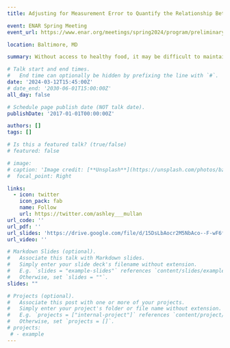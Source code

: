 ```yaml
---
title: Adjusting for Measurement Error to Quantify the Relationship Between Diabetes and Access to Healthy Food

event: ENAR Spring Meeting
event_url: https://www.enar.org/meetings/spring2024/program/preliminary_program.cfm

location: Baltimore, MD

summary: Without access to healthy food, it may be difficult to maintain a healthy lifestyle free from preventable illness. This access can be quantified for residents of a given area by measuring their distance to the nearest grocery store, but there is a tradeoff. We can either consider the more accurate but cost-prohibitive distance measurement that only uses passable roads or the error-prone but easy to obtain straight-line distance calculation. If the better measure is only partially observed, a missing data problem arises. Trying to fit a standard regression model to the relationship between disease prevalence and the error-prone access measures would introduce bias to the parameter estimates. We address this bias by deriving a new maximum likelihood estimator for Poisson regression with an error-prone explanatory variable, where the errors may depend on additional error-free covariates. With simulation studies, we show the consequences of ignoring the error and how the proposed estimator corrects for that bias. Finally, we apply our estimator to data from Forsyth County, North Carolina, where we model the relationship between diabetes cases and access to healthy food.

# Talk start and end times.
#   End time can optionally be hidden by prefixing the line with `#`.
date: '2024-03-12T15:45:00Z'
# date_end: '2030-06-01T15:00:00Z'
all_day: false

# Schedule page publish date (NOT talk date).
publishDate: '2017-01-01T00:00:00Z'

authors: []
tags: []

# Is this a featured talk? (true/false)
# featured: false

# image:
# caption: 'Image credit: [**Unsplash**](https://unsplash.com/photos/bzdhc5b3Bxs)'
#  focal_point: Right

links:
  - icon: twitter
    icon_pack: fab
    name: Follow
    url: https://twitter.com/ashley___mullan
url_code: ''
url_pdf: ''
url_slides: 'https://drive.google.com/file/d/15DsLbAocr2M5NbAco--F-wF6fiGalV2v/view?usp=sharing'
url_video: ''

# Markdown Slides (optional).
#   Associate this talk with Markdown slides.
#   Simply enter your slide deck's filename without extension.
#   E.g. `slides = "example-slides"` references `content/slides/example-slides.md`.
#   Otherwise, set `slides = ""`.
slides: ""

# Projects (optional).
#   Associate this post with one or more of your projects.
#   Simply enter your project's folder or file name without extension.
#   E.g. `projects = ["internal-project"]` references `content/project/deep-learning/index.md`.
#   Otherwise, set `projects = []`.
# projects:
 # - example
---
```



